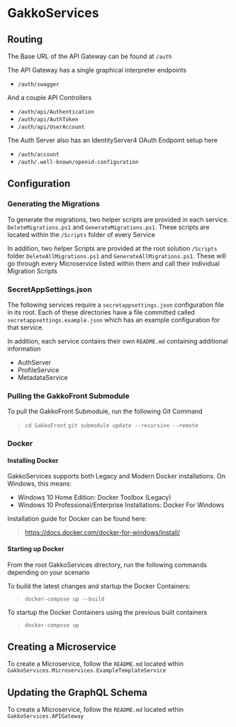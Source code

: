 # GakkoServices

## Routing
The Base URL of the API Gateway can be found at `/auth`

The API Gateway has a single graphical interpreter endpoints

* `/auth/swagger`

And a couple API Controllers

* `/auth/api/Authentication`
* `/auth/api/AuthToken`
* `/auth/api/UserAccount`

The Auth Server also has an IdentityServer4 OAuth Endpoint setup here

* `/auth/account`
* `/auth/.well-known/openid-configuration`

## Configuration

### Generating the Migrations

To generate the migrations, two helper scripts are provided in each service. `DeleteMigrations.ps1` and `GenerateMigrations.ps1`. These scripts are located within the `/Scripts` folder of every Service

In addition, two helper Scripts are provided at the root solution `/Scripts` folder `DeleteAllMigrations.ps1` and `GenerateAllMigrations.ps1`. These will go through every Microservice listed within them and call their individual Migration Scripts

### SecretAppSettings.json

The following services require a `secretappsettings.json` configuration file in its root. Each of these directories have a file committed called `secretappsettings.example.json` which has an example configuration for that service. 

In addition, each service contains their own `README.md` containing additional information

* AuthServer
* ProfileService
* MetadataService

### Pulling the GakkoFront Submodule

To pull the GakkoFront Submodule, run the following Git Command

> `cd GakkoFront`
> `git submodule update --recursive --remote`

### Docker

#### Installing Docker

GakkoServices supports both Legacy and Modern Docker installations. On Windows, this means:

- Windows 10 Home Edition: Docker Toolbox (Legacy)
- Windows 10 Professional/Enterprise Installations: Docker For Windows

Installation guide for Docker can be found here:

> https://docs.docker.com/docker-for-windows/install/

#### Starting up Docker

From the root GakkoServices directory, run the following commands depending on your scenario

To build the latest changes and startup the Docker Containers:

> `docker-compose up --build`

To startup the Docker Containers using the previous built containers

> `docker-compose up`

## Creating a Microservice

To create a Microservice, follow the `README.md` located wthin `GakkoServices.Microservices.ExampleTemplateService`

## Updating the GraphQL Schema

To create a Microservice, follow the `README.md` located wthin `GakkoServices.APIGateway`
